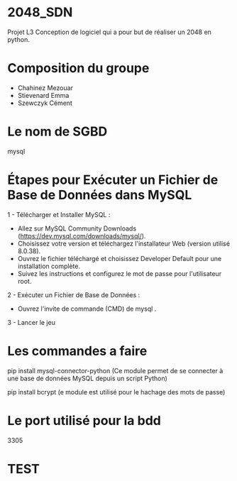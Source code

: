 # 2048_SDN

Projet L3 Conception de logiciel qui a pour but de réaliser un 2048 en python.

# Composition du groupe

- Chahinez Mezouar
- Stievenard Emma
- Szewczyk Cément

# Le nom de SGBD

mysql

# Étapes pour Exécuter un Fichier de Base de Données dans MySQL

1 - Télécharger et Installer MySQL :

- Allez sur MySQL Community Downloads (https://dev.mysql.com/downloads/mysql/).
- Choisissez votre version et téléchargez l'installateur Web (version utilisé 8.0.38).
- Ouvrez le fichier téléchargé et choisissez Developer Default pour une installation complète.
- Suivez les instructions et configurez le mot de passe pour l'utilisateur root.

2 - Exécuter un Fichier de Base de Données :

- Ouvrez l'invite de commande (CMD) de mysql .

3 - Lancer le jeu

# Les commandes a faire

pip install mysql-connector-python
(Ce module permet de se connecter à une base de données MySQL depuis un script Python)

pip install bcrypt
(e module est utilisé pour le hachage des mots de passe)

# Le port utilisé pour la bdd

3305

# TEST
